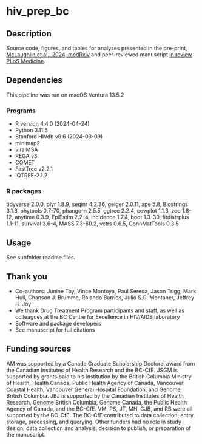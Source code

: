 # hiv_prep_bc

## Description
Source code, figures, and tables for analyses presented in the pre-print, [McLaughlin et al., 2024, medRxiv](https://www.medrxiv.org/content/10.1101/2024.09.06.24313187v1) and peer-reviewed manuscript [in review PLoS Medicine](https://www.medrxiv.org/content/10.1101/2024.09.06.24313187v1).

## Dependencies
This pipeline was run on macOS Ventura 13.5.2

### Programs
* R version 4.4.0 (2024-04-24)
* Python 3.11.5
* Stanford HIVdb v9.6 (2024-03-09)
* minimap2
* viralMSA 
* REGA v3
* COMET
* FastTree v2.2.1 
* IQTREE-2.1.2

### R packages
tidyverse 2.0.0, plyr 1.8.9, seqinr 4.2.36, geiger 2.0.11, ape 5.8, Biostrings 3.1.3, phytools 0.7-70, phangorn 2.5.5, ggtree 2.2.4, cowplot 1.1.3, zoo 1.8-12, anytime 0.3.9, EpiEstim 2.2-4, incidence 1.7.4, boot 1.3-30, fitdistrplus 1.1-11, survival 3.6-4, MASS 7.3-60.2, vctrs 0.6.5, ConnMatTools 0.3.5 
 
## Usage
See subfolder readme files.

## Thank you
* Co-authors: Junine Toy, Vince Montoya, Paul Sereda, Jason Trigg, Mark Hull,  Chanson J. Brumme, Rolando Barrios,  Julio S.G. Montaner,  Jeffrey B. Joy
* We thank Drug Treatment Program participants and staff, as well as colleagues at the BC Centre for Excellence in HIV/AIDS laboratory 
* Software and package developers
* See manuscript for full citations

## Funding sources
AM was supported by a Canada Graduate Scholarship Doctoral award from the Canadian Institutes of Health Research and the BC-CfE. JSGM is supported by grants paid to his institution by the British Columbia Ministry of Health, Health Canada, Public Health Agency of Canada, Vancouver Coastal Health, Vancouver General Hospital Foundation, and Genome British Columbia. JBJ is supported by the Canadian Institutes of Health Research, Genome British Columbia, Genome Canada, the Public Health Agency of Canada, and the BC-CfE. VM, PS, JT, MH, CJB, and RB were all supported by the BC-CfE. The BC-CfE contributed to data collection, entry, storage, processing, and querying. Other funders had no role in study design, data collection and analysis, decision to publish, or preparation of the manuscript.
